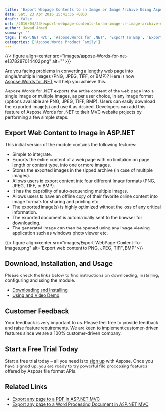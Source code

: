 ```yaml
---
title: 'Export Webpage Contents to an Image or Image Archive Using Aspose.Words for ASP.NET MVC'
date: Sat, 23 Apr 2016 15:41:36 +0000
draft: false
url: /2016/04/23/export-webpage-contents-to-an-image-or-image-archive-using-aspose.words-for-asp.net-mvc/
author: Jawad Ahmed
summary: ''
tags: ['ASP.NET MVC', 'Aspose.Words for .NET', 'Export To Bmp', 'Export Webpage Content to Images', 'Export images', 'Export to JPEG', 'Export to PNG', 'Export to TIFF']
categories: ['Aspose.Words Product Family']
---
```




{{< figure align=center src="images/aspose-Words-for-net-e1378287014402.png" alt="">}}


Are you facing problems in converting a lengthy web page into single/multiple images (PNG, JPEG, TIFF, or BMP)? Here is how [Aspose.Words for .NET][1] will help you achieve this.

Aspose.Words for .NET exports the entire content of the web page into a single image or multiple images, as per user choice, in any image format (options available are PNG, JPEG, TIFF, BMP). Users can easily download the exported image(s) and use it as desired. Developers can add this feature of Aspose.Words for .NET to their MVC website projects by performing a few simple steps.

## Export Web Content to Image in ASP.NET

This initial version of the module contains the following features:

*   Simple to integrate.
*   Exports the entire content of a web page with no limitation on page length or content type, into one or more images.
*   Stores the exported images in the zipped archive (in case of multiple images).
*   Allows users to export content into four different Image formats (PNG, JPEG, TIFF, or BMP).
*   It has the capability of auto-sequencing multiple images.
*   Allows users to have an offline copy of their favorite online content into image formats for sharing and printing etc.
*   The exported image(s) is highly optimized without the loss of any critical information.
*   The exported document is automatically sent to the browser for downloading.
*   The generated image can then be opened using any image viewing application such as windows photo viewer etc.



{{< figure align=center src="images/Export-WebPage-Content-To-Images.png" alt="Export web content to PNG, JPEG, TIFF, BMP">}}


## Download, Installation, and Usage

Please check the links below to find instructions on downloading, installing, configuring and using the module.

*   [Downloading and Installing][2]
*   [Using and Video Demo][3]

## Customer Feedback

Your feedback is very important to us. Please feel free to provide feedback and raise feature requirements. We are keen to implement customer-driven features since we are a 100% customer-driven company.

## Start a Free Trial Today

Start a free trial today – all you need is to [sign up][4] with Aspose. Once you have signed up, you are ready to try powerful file processing features offered by Aspose file format APIs.

## Related Links

*   [Export any page to a PDF in ASP.NET MVC][5]
*   [Export any page to a Word Processing Document in ASP.NET MVC][6]




[1]: https://products.aspose.com/words/net
[2]: https://docs.aspose.com/display/wordsnet/Aspose+Export+to+Image+for+ASP.NET+MVC#AsposeExporttoImageforASP.NETMVC-DownloadingandInstalling
[3]: https://docs.aspose.com/display/wordsnet/Aspose+Export+to+Image+for+ASP.NET+MVC#AsposeExporttoImageforASP.NETMVC-UsingandVideoDemo
[4]: http://aspose.com
[5]: https://blog.aspose.com/2016/02/03/export-any-page-to-a-pdf-or-any-word-processing-document-in-asp.net-mvc-using-aspose.words-for-.net/
[6]: https://blog.aspose.com/2015/12/31/export-any-page-to-a-word-processing-document-in-asp-net-mvc-using-aspose-words-fornet/




